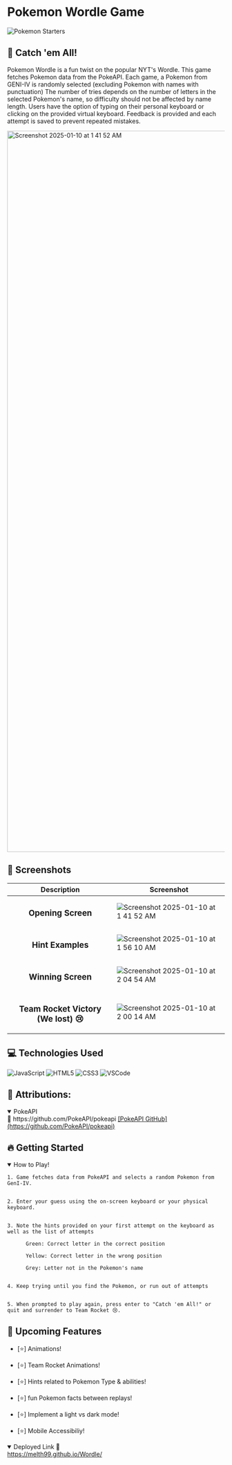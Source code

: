  # Pokemon Wordle Game

![Pokemon Starters](https://i.imgur.com/v9QFNoZ.gif)

   
## 📝 Catch 'em All!
  Pokemon Wordle is a fun twist on the popular NYT's Wordle. This game fetches Pokemon data from the PokeAPI. Each game, a Pokemon from GENI-IV is randomly selected (excluding Pokemon with names with punctuation)
  The number of tries depends on the number of letters in the selected Pokemon's name, so difficulty should not be affected by name length. Users have the option of typing on their personal keyboard or clicking on the provided virtual keyboard. Feedback is provided and each attempt is saved to prevent repeated mistakes.
</div>
<img width="1669" alt="Screenshot 2025-01-10 at 1 41 52 AM" src="https://github.com/user-attachments/assets/f51ce644-9c94-4363-8a3a-42df05308a5c" />

 ## :camera_flash: Screenshots 

  |   Description | Screenshot | 
  |:-------------:| -----------|
  |<h3>Opening Screen</h3> | ![Screenshot 2025-01-10 at 1 41 52 AM](https://github.com/user-attachments/assets/5251b12e-2096-4f12-ae55-795ebb243819)
  |<h3>Hint Examples</h3>|![Screenshot 2025-01-10 at 1 56 10 AM](https://github.com/user-attachments/assets/79fd9ebd-7c86-44d3-b5dc-f6757cbb7a51)
  |<h3>Winning Screen</h3>|![Screenshot 2025-01-10 at 2 04 54 AM](https://github.com/user-attachments/assets/913ad3bb-d96f-44da-b1b2-d6b745af9b8b)
  |<h3>Team Rocket Victory (We lost) 😢</h3>|![Screenshot 2025-01-10 at 2 00 14 AM](https://github.com/user-attachments/assets/0ae54f62-d6e7-4696-a743-3d750f242e43)

  ## :computer: Technologies Used

  ![JavaScript](https://img.shields.io/badge/-JavaScript-05122A?style=flat&logo=javascript)
  ![HTML5](https://img.shields.io/badge/-HTML5-05122A?style=flat&logo=html5)
  ![CSS3](https://img.shields.io/badge/-CSS-05122A?style=flat&logo=css3)
  ![VSCode](https://img.shields.io/badge/-VS_Code-05122A?style=flat&logo=visualstudio)

  ## 🙏 Attributions:
  <details open>
  <summary>PokeAPI</summary>
  🧋 https://github.com/PokeAPI/pokeapi
  <a href="https://github.com/PokeAPI/pokeapi"
    > [PokeAPI GitHub](https://github.com/PokeAPI/pokeapi) </a>

  ## :fire: Getting Started

<details open>
  <summary> How to Play! </summary>

 
    1. Game fetches data from PokeAPI and selects a random Pokemon from GenI-IV.

 
    2. Enter your guess using the on-screen keyboard or your physical keyboard.

    
    3. Note the hints provided on your first attempt on the keyboard as well as the list of attempts
    
          Green: Correct letter in the correct position
          
          Yellow: Correct letter in the wrong position
          
          Grey: Letter not in the Pokemon's name
          
          
    4. Keep trying until you find the Pokemon, or run out of attempts

    
    5. When prompted to play again, press enter to "Catch 'em All!" or quit and surrender to Team Rocket 😢.

    
</details>

## :satellite: Upcoming Features

- [⭐] Animations!

- [⭐] Team Rocket Animations!
  
- [⭐] Hints related to Pokemon Type & abilities!
  
- [⭐] fun Pokemon facts between replays!

- [⭐] Implement a light vs dark mode!

- [⭐] Mobile Accessibiliy!
  

<details open>
  <summary> Deployed Link 🧚 </summary>
  <a href="https://melth99.github.io/Wordle/"
    > https://melth99.github.io/Wordle/ </a>
</details>
